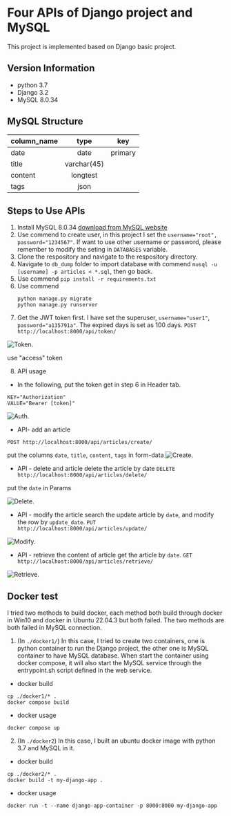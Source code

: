 # Four APIs of Django project and MySQL

This project is implemented based on Django basic project.

## Version Information
* python 3.7
* Django 3.2
* MySQL 8.0.34

## MySQL Structure
|column_name | type| key|
| ------------- |:-------------:|:-------------:|
|date        | date| primary|
|title       | varchar(45)|  |
|content     | longtest|  |
|tags        | json|  |

## Steps to Use APIs
1. Install MySQL 8.0.34 [download from MySQL website](https://cdn.mysql.com//Downloads/MySQLInstaller/mysql-installer-community-8.0.34.0.msi)
2. Use commend to create user, in this project I set the ```username="root", password="1234567"```. If want to use other username or password, please remember to modify the seting in `DATABASES` variable.
3. Clone the respository and navigate to the respository directory.
4. Navigate to `db_dump` folder to import database with commend ```musql -u [username] -p articles < *.sql```, then go back.
5. Use commend ```pip install -r requirements.txt```
6. Use commend 
	```
	python manage.py migrate
	python manage.py runserver
	``` 
7. Get the JWT token first. I have set the superuser, `username="user1"`, `password="a135791a"`. The expired days is set as 100 days.
```POST http://localhost:8000/api/token/```

![Token.](/img/token.png "Token.")

use "access" token

8. API usage
* In the following, put the token get in step 6 in Header tab. 
```
KEY="Authorization"
VALUE="Bearer [token]"
```
![Auth.](/img/auth.png "Auth.")

* API- add an article

```POST http://localhost:8000/api/articles/create/```

put the columns `date`, `title`, `content`, `tags` in form-data 
![Create.](/img/create.png "Create.")
* API - delete and article
delete the article by date
```DELETE http://localhost:8000/api/articles/delete/```

put the `date` in Params

![Delete.](/img/delete.png "Delete.")
* API - modify the article
search the update article by `date`, and modify the row by `update_date`. 
```PUT http://localhost:8000/api/articles/update/```

![Modify.](/img/modify.png "Modify.")

* API - retrieve the content of article
get the article by `date`.
```GET http://localhost:8000/api/articles/retrieve/```

![Retrieve.](/img/retrieve.png "Retrieve.")

## Docker test
I tried two methods to build docker, each method both build through docker in Win10 and docker in Ubuntu 22.04.3 but both failed. The two methods are both failed in MySQL connection.
1. (In `./docker1/`) In this case, I tried to create two containers, one is python container to run the Django project, the other one is MySQL container to have MySQL database. When start the container using docker compose, it will also start the MySQL service through the entrypoint.sh script defined in the web service.  
* docker build 
```
cp ./docker1/* .
docker compose build 
```
* docker usage
```
docker compose up
```

2. (In `./docker2`) In this case, I built an ubuntu docker image with python 3.7 and MySQL in it.
* docker build 
```
cp ./docker2/* .
docker build -t my-django-app . 
```
* docker usage
```
docker run -t --name django-app-container -p 8000:8000 my-django-app
```